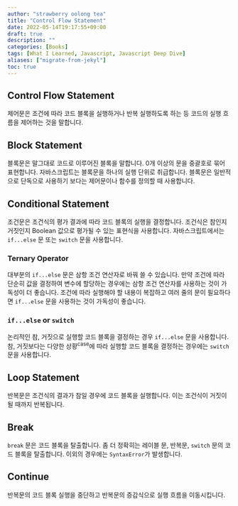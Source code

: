 ```yaml
---
author: "strawberry oolong tea"
title: "Control Flow Statement"
date: 2022-05-14T19:17:55+09:00
draft: true
description: ""
categories: [Books]
tags: [What I Learned, Javascript, Javascript Deep Dive]
aliases: ["migrate-from-jekyl"]
toc: true
---
```


## Control Flow Statement

제어문은 조건에 따라 코드 블록을 실행하거나 반복 실행하도록 하는 등 코드의 실행 흐름을 제어하는 것을 말합니다.

## Block Statement

블록문은 말그대로 코드로 이루어진 블록을 말합니다. 0개 이상의 문을 중괄호로 묶어 표현합니다. 자바스크립트는 블록문을 하나의 실행 단위로 취급합니다. 블록문은 일반적으로 단독으로 사용하기 보다는 제어문이나 함수를 정의할 때 사용합니다.

## Conditional Statement

조건문은 조건식의 평가 결과에 따라 코드 블록의 실행을 결정합니다. 조건식은 참인지 거짓인지 Boolean 값으로 평가될 수 있는 표현식을 사용합니다. 자바스크립트에서는 `if...else` 문 또는 `switch` 문을 사용합니다.

### Ternary Operator

대부분의 `if...else` 문은 삼항 조건 연산자로 바꿔 쓸 수 있습니다. 만약 조건에 따라 단순히 값을 결정하여 변수에 할당하는 경우에는 삼항 조건 연산자를 사용하는 것이 가독성이 더 좋습니다. 조건에 따라 실행해야 할 내용이 복잡하고 여러 줄의 문이 필요하다면 `if...else` 문을 사용하는 것이 가독성이 좋습니다.

### `if...else` or `switch`

논리적인 참, 거짓으로 실행할 코드 블록을 결정하는 경우 `if...else` 문을 사용합니다. 참, 거짓보다는 다양한 상황<sup>case</sup>에 따라 실행할 코드 블록을 결정하는 경우에는 `switch` 문을 사용합니다.

## Loop Statement

반복문은 조건식의 결과가 참일 경우에 코드 블록을 실행합니다. 이는 조건식이 거짓이 될 때까지 반복됩니다.

## Break

`break` 문은 코드 블록을 탈출합니다. 좀 더 정확히는 레이블 문, 반복문, `switch` 문의 코드 블록을 탈출합니다. 이외의 경우에는 `SyntaxError`가 발생합니다.

## Continue

반복문의 코드 블록 실행을 중단하고 반복문의 증감식으로 실행 흐름을 이동시킵니다.
